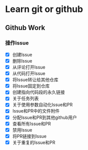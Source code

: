 # Learn git or github

## Github Work

### 操作issue
- [x] 创建Issue
- [x] 删除Issue
- [x] 从评论打开Issue
- [X] 从代码打开Issue
- [x] 将Issue转让给其他仓库
- [x] 将Issue固定到仓库
- [x] 创建指向代码段的永久链接
- [x] 关于任务列表
- [x] 关于使用参数自动化Issue和PR
- [x] Issue和PR中的文件附件
- [x] 分配Issue和PR到其他github用户
- [x] 查看所有Issue和PR
- [x] 禁用Issue
- [x] 将PR链接到Issue
- [x] 关于重复的Issue和PR

